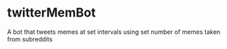 # twitterMemBot
A bot that tweets memes at set intervals using set number of memes taken from subreddits

